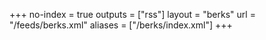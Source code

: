 +++
no-index = true
outputs = ["rss"]
layout = "berks"
url = "/feeds/berks.xml"
aliases = ["/berks/index.xml"]
+++
